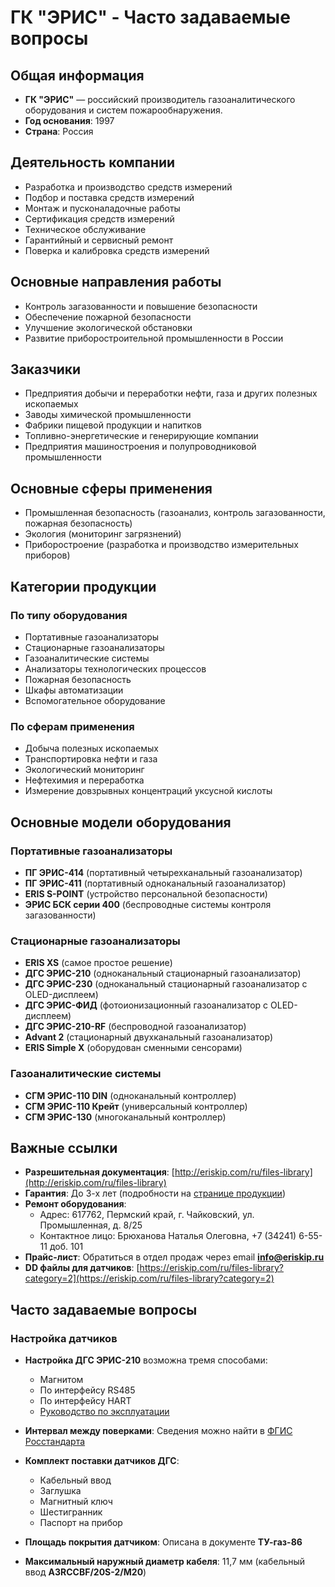 # ГК "ЭРИС" - Часто задаваемые вопросы

## Общая информация
- **ГК "ЭРИС"** — российский производитель газоаналитического оборудования и систем пожарообнаружения.
- **Год основания**: 1997
- **Страна**: Россия

## Деятельность компании
- Разработка и производство средств измерений
- Подбор и поставка средств измерений
- Монтаж и пусконаладочные работы
- Сертификация средств измерений
- Техническое обслуживание
- Гарантийный и сервисный ремонт
- Поверка и калибровка средств измерений

## Основные направления работы
- Контроль загазованности и повышение безопасности
- Обеспечение пожарной безопасности
- Улучшение экологической обстановки
- Развитие приборостроительной промышленности в России

## Заказчики
- Предприятия добычи и переработки нефти, газа и других полезных ископаемых
- Заводы химической промышленности
- Фабрики пищевой продукции и напитков
- Топливно-энергетические и генерирующие компании
- Предприятия машиностроения и полупроводниковой промышленности

## Основные сферы применения
- Промышленная безопасность (газоанализ, контроль загазованности, пожарная безопасность)
- Экология (мониторинг загрязнений)
- Приборостроение (разработка и производство измерительных приборов)

## Категории продукции
### По типу оборудования
- Портативные газоанализаторы
- Стационарные газоанализаторы
- Газоаналитические системы
- Анализаторы технологических процессов
- Пожарная безопасность
- Шкафы автоматизации
- Вспомогательное оборудование

### По сферам применения
- Добыча полезных ископаемых
- Транспортировка нефти и газа
- Экологический мониторинг
- Нефтехимия и переработка
- Измерение довзрывных концентраций уксусной кислоты

## Основные модели оборудования
### Портативные газоанализаторы
- **ПГ ЭРИС-414** (портативный четырехканальный газоанализатор)
- **ПГ ЭРИС-411** (портативный одноканальный газоанализатор)
- **ERIS S-POINT** (устройство персональной безопасности)
- **ЭРИС БСК серии 400** (беспроводные системы контроля загазованности)

### Стационарные газоанализаторы
- **ERIS XS** (самое простое решение)
- **ДГС ЭРИС-210** (одноканальный стационарный газоанализатор)
- **ДГС ЭРИС-230** (одноканальный стационарный газоанализатор с OLED-дисплеем)
- **ДГС ЭРИС-ФИД** (фотоионизационный газоанализатор с OLED-дисплеем)
- **ДГС ЭРИС-210-RF** (беспроводной газоанализатор)
- **Advant 2** (стационарный двухканальный газоанализатор)
- **ERIS Simple X** (оборудован сменными сенсорами)

### Газоаналитические системы
- **СГМ ЭРИС-110 DIN** (одноканальный контроллер)
- **СГМ ЭРИС-110 Крейт** (универсальный контроллер)
- **СГМ ЭРИС-130** (многоканальный контроллер)

## Важные ссылки
- **Разрешительная документация**: [http://eriskip.com/ru/files-library](http://eriskip.com/ru/files-library)
- **Гарантия**: До 3-х лет (подробности на [странице продукции](http://eriskip.com/ru/products))
- **Ремонт оборудования**:
  - Адрес: 617762, Пермский край, г. Чайковский, ул. Промышленная, д. 8/25
  - Контактное лицо: Брюханова Наталья Олеговна, +7 (34241) 6-55-11 доб. 101
- **Прайс-лист**: Обратиться в отдел продаж через email **info@eriskip.ru**
- **DD файлы для датчиков**: [https://eriskip.com/ru/files-library?category=2](https://eriskip.com/ru/files-library?category=2)

## Часто задаваемые вопросы
### Настройка датчиков
- **Настройка ДГС ЭРИС-210** возможна тремя способами:
  - Магнитом
  - По интерфейсу RS485
  - По интерфейсу HART
  - [Руководство по эксплуатации](http://eriskip.com/uploads/files/ru/14/265/rukovodstvo-po-ekspluatacii-dgs-eris-210-v8-3.pdf)

- **Интервал между поверками**: Сведения можно найти в [ФГИС Росстандарта](https://fgis.gost.ru/fundmetrology/registry/4)

- **Комплект поставки датчиков ДГС**:
  - Кабельный ввод
  - Заглушка
  - Магнитный ключ
  - Шестигранник
  - Паспорт на прибор

- **Площадь покрытия датчиком**: Описана в документе **ТУ-газ-86**
- **Максимальный наружный диаметр кабеля**: 11,7 мм (кабельный ввод **А3RCCBF/20S-2/M20**)

